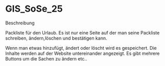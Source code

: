 # GIS_SoSe_25

Beschreibung

Packliste für den Urlaub.
Es ist nur eine Seite auf der man seine Packliste schreiben, ändern,löschen und bestätigen kann.

Wenn man etwas hinzufügt, ändert oder löscht wird es gespeichert. Die Inhalte werden auf der Website untereinander angezeigt. Es gibt mehrere Buttons um die Sachen zu ändern etc..